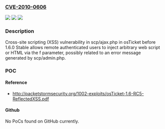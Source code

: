 ### [CVE-2010-0606](https://cve.mitre.org/cgi-bin/cvename.cgi?name=CVE-2010-0606)
![](https://img.shields.io/static/v1?label=Product&message=n%2Fa&color=blue)
![](https://img.shields.io/static/v1?label=Version&message=n%2Fa&color=blue)
![](https://img.shields.io/static/v1?label=Vulnerability&message=n%2Fa&color=brighgreen)

### Description

Cross-site scripting (XSS) vulnerability in scp/ajax.php in osTicket before 1.6.0 Stable allows remote authenticated users to inject arbitrary web script or HTML via the f parameter, possibly related to an error message generated by scp/admin.php.

### POC

#### Reference
- http://packetstormsecurity.org/1002-exploits/osTicket-1.6-RC5-ReflectedXSS.pdf

#### Github
No PoCs found on GitHub currently.

